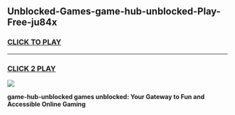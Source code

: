 
## Unblocked-Games-game-hub-unblocked-Play-Free-ju84x
<h3>
<a href="https://premium76.site?title=game-hub-unblocked&ref=10A">CLICK TO PLAY</a></h3>
<hr>

<h3>
<a href="https://premium76.site?title=game-hub-unblocked&ref=10A">CLICK 2 PLAY</a>
  
</h3>

<a href="https://premium76.site?title=game-hub-unblocked&ref=10A"><img src="https://clearcache.store/games.png"></a>


**game-hub-unblocked games unblocked: Your Gateway to Fun and Accessible Online Gaming**
